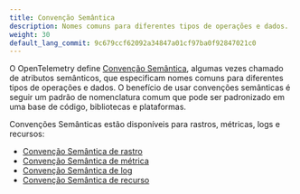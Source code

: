 ```yaml
---
title: Convenção Semântica
description: Nomes comuns para diferentes tipos de operações e dados.
weight: 30
default_lang_commit: 9c679ccf62092a34847a01cf97ba0f92847021c0
---
```


O OpenTelemetry define [Convenção Semântica](/docs/specs/semconv/), algumas vezes
chamado de atributos semânticos, que especificam nomes comuns para diferentes tipos de
operações e dados. O benefício de usar convenções semânticas é seguir um
padrão de nomenclatura comum que pode ser padronizado em uma base de código, bibliotecas e
plataformas.

Convenções Semânticas estão disponíveis para rastros, métricas, logs e recursos:

- [Convenção Semântica de rastro](/docs/specs/semconv/general/trace/)
- [Convenção Semântica de métrica](/docs/specs/semconv/general/metrics/)
- [Convenção Semântica de log](/docs/specs/semconv/general/logs/)
- [Convenção Semântica de recurso](/docs/specs/semconv/resource/)
